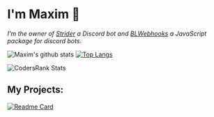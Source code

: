 # I'm Maxim 👋

*I'm the owner of <a href="https://top.gg/bot/765088908773818378">Strider</a> a Discord bot and <a href="https://www.npmjs.com/package/blwebhooks">BLWebhooks</a> a JavaScript package for discord bots.*

![Maxim's github stats](https://github-readme-stats.vercel.app/api?username=MaximKing1&count_private=true&show_icons=true&theme=react)
[![Top Langs](https://github-readme-stats.vercel.app/api/top-langs/?username=MaximKing1&layout=compact&theme=react&count_private=true)](https://github.com/anuraghazra/github-readme-stats)

![CodersRank Stats](https://cr-ss-service.azurewebsites.net/api/ScreenShot?widget=summary&username=maximking1&badges=3&show-avatar=true&style=--header-bg-color:%23000;--border-radius:5px)

## My Projects:
[![Readme Card](https://github-readme-stats.vercel.app/api/pin/?username=maximking1&repo=BLWebhooks&theme=react)](https://github.com/MaximKing1/BLWebhooks)
